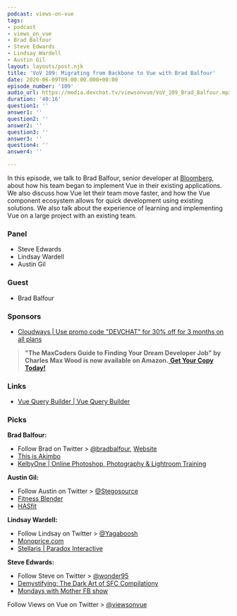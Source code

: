 ```yaml
---
podcast: views-on-vue
tags:
- podcast
- views_on_vue
- Brad Balfour
- Steve Edwards
- Lindsay Wardell
- Austin Gil
layout: layouts/post.njk
title: 'VoV 109: Migrating from Backbone to Vue with Brad Balfour'
date: 2020-06-09T09:00:00.000+00:00
episode_number: '109'
audio_url: https://media.devchat.tv/viewsonvue/VoV_109_Brad_Balfour.mp3
duration: '40:16'
question1: ''
answer1: ''
question2: ''
answer2: ''
question3: ''
answer3: ''
question4: ''
answer4: ''

---
```

In this episode, we talk to Brad Balfour, senior developer at [Bloomberg](https://twitter.com/TechAtBloomberg), about how his team began to implement Vue in their existing applications. We also discuss how Vue let their team move faster, and how the Vue component ecosystem allows for quick development using existing  solutions. We also talk about the experience of learning and implementing Vue on a large project with an existing team.

### **Panel**

* Steve Edwards
* Lindsay Wardell
* Austin Gil

### **Guest**

* Brad Balfour

### **Sponsors**

* [Cloudways | Use promo code "DEVCHAT" for 30% off for 3 months on all plans](https://www.cloudways.com/en/?id=546951&chan=Devchat&data1=Vue-show&data2=Podcast-9)

> **"The MaxCoders Guide to Finding Your Dream Developer Job" by Charles Max Wood is now available on Amazon.**[ **Get Your Copy Today!**](https://www.amazon.com/gp/product/B081MBL5C9/ref=as_li_ss_tl?ie=UTF8&linkCode=sl1&tag=devchattv-20&linkId=9d61363241636e2546ef46abba198746&language=en_US)

### **Links**

* [Vue Query Builder | Vue Query Builder](https://dabernathy89.github.io/vue-query-builder/)

### **Picks**

**Brad Balfour:**

* Follow Brad on Twitter > [@bradbalfour](https://twitter.com/bradbalfour), [Website](https://bbalfour.com/)
* [This is Akimbo](https://www.akimbo.link/)
* [KelbyOne | Online Photoshop, Photography & Lightroom Training](https://kelbyone.com/)

**Austin Gil:**

* Follow Austin on Twitter > [@Stegosource](https://twitter.com/Stegosource)
* [Fitness Blender](https://www.fitnessblender.com/)
* [HASfit](https://hasfit.com/)

**Lindsay Wardell:**

* Follow Lindsay on Twitter > [@Yagaboosh](https://twitter.com/Yagaboosh)
* [Monoprice.com](https://www.monoprice.com/)
* [Stellaris | Paradox Interactive](https://www.paradoxplaza.com/stellaris-all/)

**Steve Edwards:**

* Follow Steve on Twitter > [@wonder95](https://twitter.com/wonder95)
* [Demystifying: The Dark Art of SFC Compilationy](https://www.vuemastery.com/conferences/vueconf-us-2019/demystifying-the-dark-art-of-sfc-compilation/)
* [Mondays with Mother FB show](https://www.facebook.com/watch/?v=901844280273416)

Follow Views on Vue on Twitter > [@viewsonvue](https://twitter.com/viewsonvue)